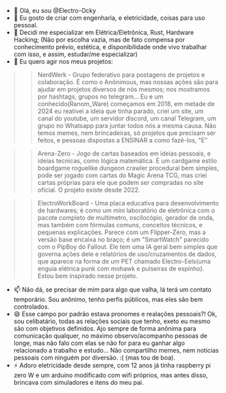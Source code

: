 - 👋 Olá, eu sou @Electro-Ocky
- 👀 Eu gosto de criar com engenharia, e eletricidade, coisas para uso pessoal.
- 🌱 Decidi me especializar em Elétrica/Eletrônica, Rust, Hardware Hacking; 
(Não por escolha vazia, mas de fato compensa por conhecimento prévio, estética, e disponibilidade onde vivo trabalhar com isso, e assim, estudar/me especializar)
- 💞️ Eu quero agir nos meus projetos:
> > NerdWerk - Grupo federativo para postagens de projetos e colaboração. É como o Anônimous, mas nossas ações são para ajudar em projetos diversos de nós mesmos; nos mostramos por hashtags, grupos no telegram... Eu e um conhecido(Ranom_Ware) começamos em 2018, em metade de 2024 eu reativei a ideia que tinha parado, criei um site, um canal do youtube, um servidor discord, um canal Telegram, um grupo no Whatsapp para juntar todos nós a mesma causa. Não temos memes, nem brincadeiras, só projetos que precisam ser feitos, e pessoas dispostas a ENSINAR a como fazê-los, "E"

> > Arena-Zero - Jogo de cartas baseados em ideias pessoais, e ideias tecnicas, como lógica matemática. É um cardgame estilo boardgame roguelike dungeon crawler procedural bem simples, pode ser jogado com cartas do Magic Arena TCG, mas criei cartas próprias para ele que podem ser compradas no site oficial. O projeto existe desde 2022.

> > ElectroWorkBoard - Uma placa educativa para desenvolvimento de hardwares; é como um mini laboratório de eletrônica com o pacote completo de multimetro, oscilocópio, gerador de onda, mas também com fórmulas comuns, conceitos técnicos, e pequenas explicações. Parece com um Flipper-Zero, mas a versão base encaixa no braço; é um "SmartWatch" parecido com o PipBoy do Fallout. Ele tem uma IA geral bem simples que governa ações dele e relatórios de uso/cruzamentos de dados, que aparece na forma de um PET chamado Electro-Eels(uma enguia elétrica punk com mohawk e pulseiras de espinho). Estou bem inspirado nesse projeto.  
- 📫 Não dá, se precisar de mim para algo que valha, lá terá um contato temporário. Sou anônimo, tenho perfis públicos, mas eles são bem controlados.
- 😄 Esse campo por padrão estava pronomes e realações pessoais?! Ok, sou celibatário, todas as relações sociais que tenho, exeto eu mesmo são com objetivos definidos. Ajo sempre de forma anônima para comunicação qualquer, no máximo observo/acompanho pessoas de longe, mas não falo com elas se não for para eu ganhar algo relacionado a trabalho e estudo... Não compartilho memes, nem noticias pessoais com ninguém por diversão. :( (mas tou de boa).
- ⚡ Adoro eletricidade desde sempre, com 12 anos já tinha raspberry pi zero W e um arduino modificado com wifi próprios, mas antes disso, brincava com simuladores e itens do meu pai. 

<!---
Electro-Ocky/Electro-Ocky is a ✨ special ✨ repository because its `README.md` (this file) appears on your GitHub profile.
You can click the Preview link to take a look at your changes.
--->
